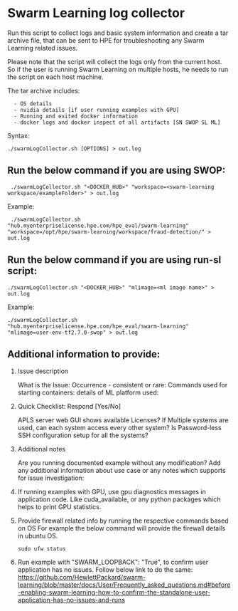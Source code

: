 # Swarm Learning log collector

Run this script to collect logs and basic system information and create a tar archive file, that can be sent to HPE for troubleshooting any Swarm Learning related issues.

Please note that the script will collect the logs only from the current host. So if the user is running Swarm Learning on multiple hosts, he needs to run the script on each host machine.

The tar archive includes:

      - OS details
      - nvidia details [if user running examples with GPU]
      - Running and exited docker information
      - docker logs and docker inspect of all artifacts [SN SWOP SL ML]

Syntax:

```
./swarmLogCollector.sh [OPTIONS] > out.log
```

##  Run the below command if you are using SWOP:

```
 ./swarmLogCollector.sh "<DOCKER_HUB>" "workspace=<swarm-learning workspace/exampleFolder>" > out.log
```
Example:

```
 ./swarmLogCollector.sh "hub.myenterpriselicense.hpe.com/hpe_eval/swarm-learning" "workspace=/opt/hpe/swarm-learning/workspace/fraud-detection/" > out.log
```
## Run the below command if you are using run-sl script:

```
./swarmLogCollector.sh "<DOCKER_HUB>" "mlimage=<ml image name>" > out.log
```
Example:

```
./swarmLogCollector.sh "hub.myenterpriselicense.hpe.com/hpe_eval/swarm-learning" "mlimage=user-env-tf2.7.0-swop" > out.log
```

## Additional information to provide:

1. Issue description

      What is the Issue:
      Occurrence - consistent or rare:
      Commands used for starting containers:
      details of ML platform used:

2. Quick Checklist: Respond [Yes/No]

      APLS server web GUI shows available Licenses?
      If Multiple systems are used, can each system access every other system?
      Is Password-less SSH configuration setup for all the systems?

3. Additional notes

      Are you running documented example without any modification?
      Add any additional information about use case or any notes which supports for issue investigation:
      
4. If running examples with GPU, use gpu diagnostics messages in application code.
   Like cuda_available, or any python packages which helps to print GPU statistics.

5. Provide firewall related info by running the respective commands based on OS
   For example the below command will provide the firewall details in ubuntu OS.
 
   ```
   sudo ufw status 
   ```

6. Run example with "SWARM_LOOPBACK": "True", to confirm user application has no issues. Follow below link to do the same:
   https://github.com/HewlettPackard/swarm-learning/blob/master/docs/User/Frequently_asked_questions.md#before-enabling-swarm-learning-how-to-confirm-the-standalone-user-application-has-no-issues-and-runs
